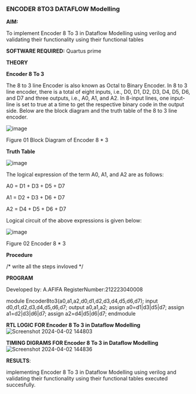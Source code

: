 ### ENCODER 8TO3 DATAFLOW Modelling

**AIM:**

To implement  Encoder 8 To 3 in Dataflow Modelling using verilog and validating their functionality using their functional tables

**SOFTWARE REQUIRED:** Quartus prime

**THEORY**

**Encoder 8 To 3**

The 8 to 3 line Encoder is also known as Octal to Binary Encoder. In 8 to 3 line encoder, there is a total of eight inputs, i.e., D0, D1, D2, D3, D4, D5, D6, and D7 and three outputs, i.e., A0, A1, and A2. In 8-input lines, one input-line is set to true at a time to get the respective binary code in the output side. Below are the block diagram and the truth table of the 8 to 3 line encoder.

![image](https://github.com/naavaneetha/ENCODER8TO3DATAFLOW/assets/154305477/0bc242c1-eb9e-4c47-afe5-30428470efc3)

Figure 01  Block Diagram of Encoder 8 * 3

**Truth Table**

![image](https://github.com/naavaneetha/ENCODER8TO3DATAFLOW/assets/154305477/35496b14-ae6e-4cd1-9abd-d6736b576575)

The logical expression of the term A0, A1, and A2 are as follows:

A0 = D1 + D3 + D5 + D7

A1 = D2 + D3 + D6 + D7

A2 = D4 + D5 + D6 + D7

Logical circuit of the above expressions is given below:

![image](https://github.com/naavaneetha/ENCODER8TO3DATAFLOW/assets/154305477/95acaee6-c873-4c75-89eb-ef09fb158053)

Figure 02  Encoder 8 * 3

**Procedure**

/* write all the steps invloved */

**PROGRAM**


Developed by: A.AFIFA
RegisterNumber:212223040008


module Encoder8to3(a0,a1,a2,d0,d1,d2,d3,d4,d5,d6,d7); input d0,d1,d2,d3,d4,d5,d6,d7; output a0,a1,a2; assign a0=d1|d3|d5|d7; assign a1=d2|d3|d6|d7; assign a2=d4|d5|d6|d7; endmodule

**RTL LOGIC FOR Encoder 8 To 3 in Dataflow Modelling**
![Screenshot 2024-04-02 144803](https://github.com/afifa17112005/ENCODER8TO3DATAFLOW/assets/147080931/fb16cfc5-85e0-4105-8868-06fdb54b137a)

**TIMING DIGRAMS FOR Encoder 8 To 3 in Dataflow Modelling**
![Screenshot 2024-04-02 144836](https://github.com/afifa17112005/ENCODER8TO3DATAFLOW/assets/147080931/a846de9e-cc8b-42b2-89f5-52ce22aabb00)

**RESULTS**:

implementing Encoder 8 To 3 in Dataflow Modelling using verilog and validating their functionality using their functional tables executed succesfully.



